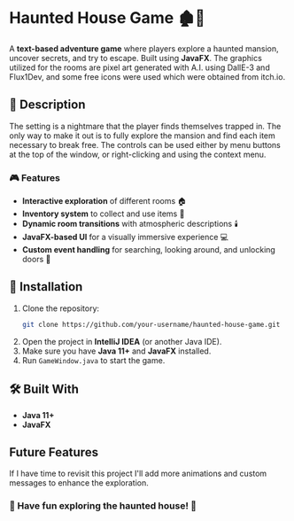 # Haunted House Game 🏚️👻

A **text-based adventure game** where players explore a haunted mansion, uncover secrets, and try to escape. Built using **JavaFX**.
The graphics utilized for the rooms are pixel art generated with A.I. using DallE-3 and Flux1Dev, and some free icons were used which were obtained from itch.io.

## 📜 Description
The setting is a nightmare that the player finds themselves trapped in.   The only way to make it out is to fully explore the mansion and find each item necessary to break free.  The controls can be used either by
menu buttons at the top of the window, or right-clicking and using the context menu.

### 🎮 Features
- **Interactive exploration** of different rooms 🏠
- **Inventory system** to collect and use items 🎒
- **Dynamic room transitions** with atmospheric descriptions 🕯️
- **JavaFX-based UI** for a visually immersive experience 💻
- **Custom event handling** for searching, looking around, and unlocking doors 🚪

## 🚀 Installation
1. Clone the repository:
   ```sh
   git clone https://github.com/your-username/haunted-house-game.git
   ```
2. Open the project in **IntelliJ IDEA** (or another Java IDE).
3. Make sure you have **Java 11+** and **JavaFX** installed.
4. Run `GameWindow.java` to start the game.

## 🛠️ Built With
- **Java 11+**
- **JavaFX**

## Future Features
If I have time to revisit this project I'll add more animations and custom messages to enhance the exploration.


### 👻 Have fun exploring the haunted house! 👀
